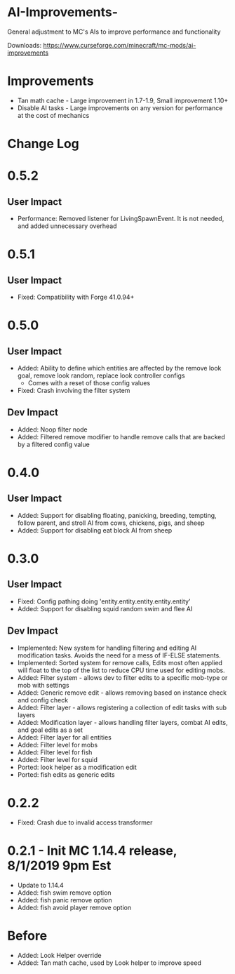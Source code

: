 # AI-Improvements-
General adjustment to MC's AIs to improve performance and functionality 

Downloads: https://www.curseforge.com/minecraft/mc-mods/ai-improvements

# Improvements

* Tan math cache - Large improvement in 1.7-1.9, Small improvement 1.10+
* Disable AI tasks - Large improvements on any version for performance at the cost of mechanics 


# Change Log

# 0.5.2

## User Impact
* Performance: Removed listener for LivingSpawnEvent. It is not needed, and added unnecessary overhead

# 0.5.1

## User Impact
* Fixed: Compatibility with Forge 41.0.94+

# 0.5.0

## User Impact
* Added: Ability to define which entities are affected by the remove look goal, remove look random, replace look controller configs
    * Comes with a reset of those config values
* Fixed: Crash involving the filter system

## Dev Impact
* Added: Noop filter node
* Added: Filtered remove modifier to handle remove calls that are backed by a filtered config value

# 0.4.0

## User Impact
* Added: Support for disabling floating, panicking, breeding, tempting, follow parent, and stroll AI from cows, chickens, pigs, and sheep
* Added: Support for disabling eat block AI from sheep

# 0.3.0

## User Impact
* Fixed: Config pathing doing 'entity.entity.entity.entity.entity'
* Added: Support for disabling squid random swim and flee AI

## Dev Impact
* Implemented: New system for handling filtering and editing AI modification tasks. Avoids the need for a mess of IF-ELSE statements.
* Implemented: Sorted system for remove calls, Edits most often applied will float to the top of the list to reduce CPU time used for editing mobs.
* Added: Filter system - allows dev to filter edits to a specific mob-type or mob with settings
* Added: Generic remove edit - allows removing based on instance check and config check
* Added: Filter layer - allows registering a collection of edit tasks with sub layers
* Added: Modification layer - allows handling filter layers, combat AI edits, and goal edits as a set
* Added: Filter layer for all entities
* Added: Filter level for mobs
* Added: Filter level for fish
* Added: Filter level for squid
* Ported: look helper as a modification edit
* Ported: fish edits as generic edits


# 0.2.2
* Fixed: Crash due to invalid access transformer

# 0.2.1 - Init MC 1.14.4 release, 8/1/2019 9pm Est
* Update to 1.14.4
* Added: fish swim remove option
* Added: fish panic remove option
* Added: fish avoid player remove option

# Before 
* Added: Look Helper override
* Added: Tan math cache, used by Look helper to improve speed

